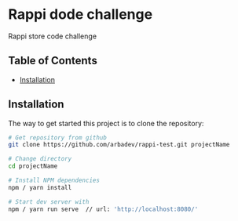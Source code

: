 # Rappi dode challenge
Rappi store code challenge

Table of Contents
-----------------

- [Installation](#installation)

Installation
---------------

The way to get started this project is to clone the repository:

```bash
# Get repository from github
git clone https://github.com/arbadev/rappi-test.git projectName

# Change directory
cd projectName

# Install NPM dependencies
npm / yarn install

# Start dev server with
npm / yarn run serve  // url: 'http://localhost:8080/'
